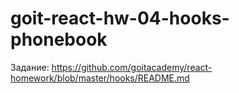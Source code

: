 # goit-react-hw-04-hooks-phonebook

Задание:
https://github.com/goitacademy/react-homework/blob/master/hooks/README.md
